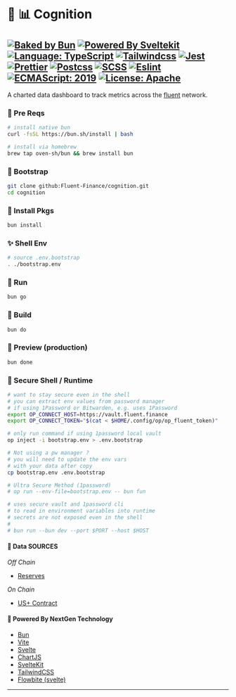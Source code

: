 # :mag_right: :bar_chart: Cognition

[![Baked by Bun](https://img.shields.io/badge/baked-bun-brightblue?logo=bun)](https://bun.sh) [![Powered By Sveltekit](https://img.shields.io/badge/powered%20by-svelte-FF3C02.svg?style=flat&logo=svelte)](https://kit.svelte.dev/) [![Language: TypeScript](https://img.shields.io/badge/language-typescript-blue.svg?style=flat&logo=typescript)](https://www.typescriptlang.org/) [![Tailwindcss](https://img.shields.io/badge/Tailwindcss-CSS--Framework-%2338B2AC?logo=tailwindcss)](https://tailwindcss.com) [![Jest](https://img.shields.io/badge/Jest-Unit--Testing--Framework-%23C21325?style=flat&logo=jest)](https://jestjs.io/) [![Prettier](https://img.shields.io/badge/Prettier-code--formatter-%23F7B93E?style=flat&logo=prettier)](https://prettier.io/) [![Postcss](https://img.shields.io/badge/Postcss-style-%23DD3A0A?style=flat&logo=postcss)](https://postcss.org) [![SCSS](https://img.shields.io/badge/SCSS-Style-%23CC6699?style=flat&logo=sass)](https://sass-lang.com/) [![Eslint](https://img.shields.io/badge/Eslint-linter-%234B32C3?style=flat&logo=eslint)](https://eslint.org/) [![ECMAScript: 2019](https://img.shields.io/badge/ES-9-F7DF1E.svg?style=flat&logo=javascript)](https://github.com/tc39/ecma262) [![License: Apache](https://img.shields.io/badge/license-Apache-brightgreen.svg?style=flat&logo=license)](https://github.com/Fluent-Finance/cognition/blob/main/LICENSE)
---

A charted data dashboard to track metrics across the [fluent](https://fluent.finance) network.

### :paperclip: Pre Reqs 

```bash
# install native bun
curl -fsSL https://bun.sh/install | bash

# install via homebrew
brew tap oven-sh/bun && brew install bun
```

### :rocket: Bootstrap

```bash
git clone github:Fluent-Finance/cognition.git
cd cognition
```

### :satellite: Install Pkgs

```bash
bun install
```

### :sparkles: Shell Env

```bash
# source .env.bootstrap
. ./bootstrap.env 
```

### :vertical_traffic_light: Run

```bash
bun go
```

### :hammer: Build

```bash
bun do
```

### :checkered_flag: Preview (production)

```bash
bun done
```

### :closed_lock_with_key: Secure Shell / Runtime

```bash
# want to stay secure even in the shell
# you can extract env values from password manager
# if using 1Password or Bitwarden, e.g. uses 1Password
export OP_CONNECT_HOST=https://vault.fluent.finance
export OP_CONNECT_TOKEN="$(cat < $HOME/.config/op/op_fluent_token)"

# only run command if using 1password local vault 
op inject -i bootstrap.env > .env.bootstrap

# Not using a pw manager ?
# you will need to update the env vars 
# with your data after copy 
cp bootstrap.env .env.bootstrap

# Ultra Secure Method (1password)
# op run --env-file=bootstrap.env -- bun fun

# uses secure vault and 1password cli
# to read in environment variables into runtime
# secrets are not exposed even in the shell 
#
# bun run --bun dev --port $PORT --host $HOST
```

#### :file_folder: Data SOURCES

*Off Chain*
- [Reserves](https://gatewayapi.fluent.finance/v1/gateway/balances)

*On Chain*
- [US+ Contract](https://etherscan.io/token/0xe2e15a27fd732a96534b9797bf8091f3d9849831)

#### :gift_heart: Powered By NextGen Technology

- [Bun](https://bun.sh)
- [Vite](https://vitejs.dev)
- [Svelte](https://svelte.dev)
- [ChartJS](https://www.chartjs.org)
- [SvelteKit](https://kit.svelte.dev)
- [TailwindCSS](https://tailwindcss.com)
- [Flowbite (svelte)](https://flowbite-svelte.com)

***
